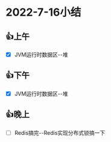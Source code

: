 # 2022-7-16小结

## 👍上午

- [x] JVM运行时数据区--堆

## 👍下午

- [x] JVM运行时数据区--堆

## 👍晚上

- [ ] Redis搞完--Redis实现分布式锁搞一下